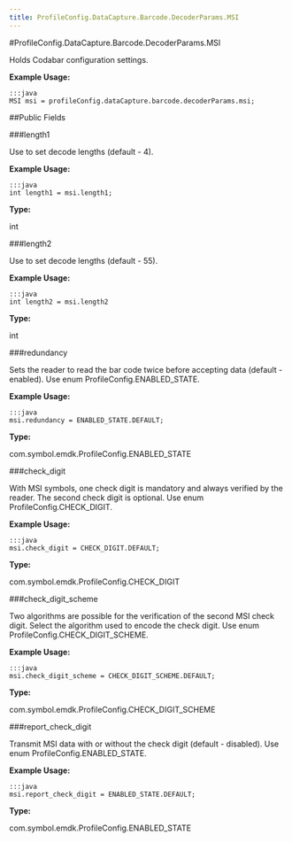 ```yaml
---
title: ProfileConfig.DataCapture.Barcode.DecoderParams.MSI
---
```

#ProfileConfig.DataCapture.Barcode.DecoderParams.MSI

Holds Codabar configuration settings.

 

**Example Usage:**
	
	:::java	
	MSI msi = profileConfig.dataCapture.barcode.decoderParams.msi;


##Public Fields

###length1

Use to set decode lengths (default - 4).

 

**Example Usage:**
	
	:::java	
	int length1 = msi.length1;


**Type:**

int

###length2

Use to set decode lengths (default - 55).

 

**Example Usage:**
	
	:::java	
	int length2 = msi.length2


**Type:**

int

###redundancy

Sets the reader to read the bar code twice before accepting data (default - enabled).
 Use enum  ProfileConfig.ENABLED_STATE.

 

**Example Usage:**
	
	:::java	
	msi.redundancy = ENABLED_STATE.DEFAULT;


**Type:**

com.symbol.emdk.ProfileConfig.ENABLED_STATE

###check_digit

With MSI symbols, one check digit is mandatory and always verified by the reader.
 The second check digit is optional.
 Use enum  ProfileConfig.CHECK_DIGIT.

 

**Example Usage:**
	
	:::java	
	msi.check_digit = CHECK_DIGIT.DEFAULT;


**Type:**

com.symbol.emdk.ProfileConfig.CHECK_DIGIT

###check_digit_scheme

Two algorithms are possible for the verification of the second MSI check digit.
 Select the algorithm used to encode the check digit.
 Use enum  ProfileConfig.CHECK_DIGIT_SCHEME.

 

**Example Usage:**
	
	:::java	
	msi.check_digit_scheme = CHECK_DIGIT_SCHEME.DEFAULT;


**Type:**

com.symbol.emdk.ProfileConfig.CHECK_DIGIT_SCHEME

###report_check_digit

Transmit MSI data with or without the check digit (default - disabled).
 Use enum  ProfileConfig.ENABLED_STATE.

 

**Example Usage:**
	
	:::java	
	msi.report_check_digit = ENABLED_STATE.DEFAULT;


**Type:**

com.symbol.emdk.ProfileConfig.ENABLED_STATE

